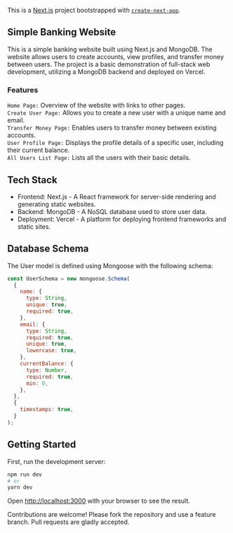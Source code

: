 This is a [Next.js](https://nextjs.org/) project bootstrapped with [`create-next-app`](https://github.com/vercel/next.js/tree/canary/packages/create-next-app).

## Simple Banking Website
This is a simple banking website built using Next.js and MongoDB. The website allows users to create accounts, view profiles, and transfer money between users. The project is a basic demonstration of full-stack web development, utilizing a MongoDB backend and deployed on Vercel.

### Features
`Home Page:` Overview of the website with links to other pages. <br>
`Create User Page:` Allows you to create a new user with a unique name and email. <br>
`Transfer Money Page:` Enables users to transfer money between existing accounts. <br>
`User Profile Page:` Displays the profile details of a specific user, including their current balance. <br>
`All Users List Page:` Lists all the users with their basic details. <br>

## Tech Stack
* Frontend: Next.js - A React framework for server-side rendering and generating static websites.
* Backend: MongoDB - A NoSQL database used to store user data.
* Deployment: Vercel - A platform for deploying frontend frameworks and static sites.

## Database Schema
The User model is defined using Mongoose with the following schema:

```javascript
const UserSchema = new mongoose.Schema(
  {
    name: {
      type: String,
      unique: true,
      required: true,
    },
    email: {
      type: String,
      required: true,
      unique: true,
      lowercase: true,
    },
    currentBalance: {
      type: Number,
      required: true,
      min: 0,
    },
  },
  {
    timestamps: true,
  }
);
```

## Getting Started

First, run the development server:

```bash
npm run dev
# or
yarn dev
```
Open [http://localhost:3000](http://localhost:3000) with your browser to see the result.

Contributions are welcome! Please fork the repository and use a feature branch. Pull requests are gladly accepted.
